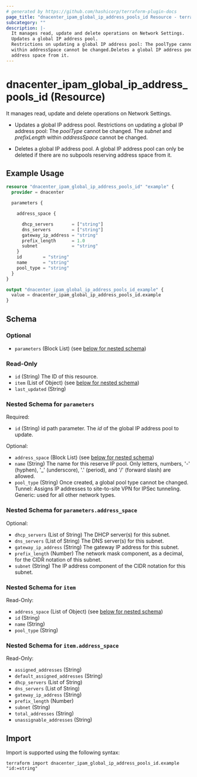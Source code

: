 ```yaml
---
# generated by https://github.com/hashicorp/terraform-plugin-docs
page_title: "dnacenter_ipam_global_ip_address_pools_id Resource - terraform-provider-dnacenter"
subcategory: ""
description: |-
  It manages read, update and delete operations on Network Settings.
  Updates a global IP address pool.
  Restrictions on updating a global IP address pool: The poolType cannot be changed. The subnet and prefixLength
  within addressSpace cannot be changed.Deletes a global IP address pool.  A global IP address pool can only be deleted if there are no subpools reserving
  address space from it.
---
```


# dnacenter_ipam_global_ip_address_pools_id (Resource)

It manages read, update and delete operations on Network Settings.

- Updates a global IP address pool.
Restrictions on updating a global IP address pool: The *poolType* cannot be changed. The *subnet* and *prefixLength*
within *addressSpace* cannot be changed.

- Deletes a global IP address pool.  A global IP address pool can only be deleted if there are no subpools reserving
address space from it.

## Example Usage

```terraform
resource "dnacenter_ipam_global_ip_address_pools_id" "example" {
  provider = dnacenter

  parameters {

    address_space {

      dhcp_servers       = ["string"]
      dns_servers        = ["string"]
      gateway_ip_address = "string"
      prefix_length      = 1.0
      subnet             = "string"
    }
    id        = "string"
    name      = "string"
    pool_type = "string"
  }
}

output "dnacenter_ipam_global_ip_address_pools_id_example" {
  value = dnacenter_ipam_global_ip_address_pools_id.example
}
```

<!-- schema generated by tfplugindocs -->
## Schema

### Optional

- `parameters` (Block List) (see [below for nested schema](#nestedblock--parameters))

### Read-Only

- `id` (String) The ID of this resource.
- `item` (List of Object) (see [below for nested schema](#nestedatt--item))
- `last_updated` (String)

<a id="nestedblock--parameters"></a>
### Nested Schema for `parameters`

Required:

- `id` (String) id path parameter. The *id* of the global IP address pool to update.

Optional:

- `address_space` (Block List) (see [below for nested schema](#nestedblock--parameters--address_space))
- `name` (String) The name for this reserve IP pool. Only letters, numbers, '-' (hyphen), '_' (underscore), '.' (period), and '/' (forward slash) are allowed.
- `pool_type` (String) Once created, a global pool type cannot be changed. Tunnel: Assigns IP addresses to site-to-site VPN for IPSec tunneling. Generic: used for all other network types.

<a id="nestedblock--parameters--address_space"></a>
### Nested Schema for `parameters.address_space`

Optional:

- `dhcp_servers` (List of String) The DHCP server(s) for this subnet.
- `dns_servers` (List of String) The DNS server(s) for this subnet.
- `gateway_ip_address` (String) The gateway IP address for this subnet.
- `prefix_length` (Number) The network mask component, as a decimal, for the CIDR notation of this subnet.
- `subnet` (String) The IP address component of the CIDR notation for this subnet.



<a id="nestedatt--item"></a>
### Nested Schema for `item`

Read-Only:

- `address_space` (List of Object) (see [below for nested schema](#nestedobjatt--item--address_space))
- `id` (String)
- `name` (String)
- `pool_type` (String)

<a id="nestedobjatt--item--address_space"></a>
### Nested Schema for `item.address_space`

Read-Only:

- `assigned_addresses` (String)
- `default_assigned_addresses` (String)
- `dhcp_servers` (List of String)
- `dns_servers` (List of String)
- `gateway_ip_address` (String)
- `prefix_length` (Number)
- `subnet` (String)
- `total_addresses` (String)
- `unassignable_addresses` (String)

## Import

Import is supported using the following syntax:

```shell
terraform import dnacenter_ipam_global_ip_address_pools_id.example "id:=string"
```
